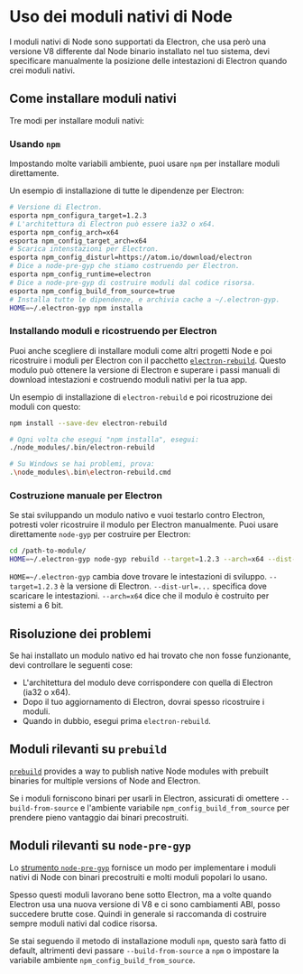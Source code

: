# Uso dei moduli nativi di Node

I moduli nativi di Node sono supportati da Electron, che usa però una versione V8 differente dal Node binario installato nel tuo sistema, devi specificare manualmente la posizione delle intestazioni di Electron quando crei moduli nativi.

## Come installare moduli nativi

Tre modi per installare moduli nativi:

### Usando `npm`

Impostando molte variabili ambiente, puoi usare `npm` per installare moduli direttamente.

Un esempio di installazione di tutte le dipendenze per Electron:

```sh
# Versione di Electron.
esporta npm_configura_target=1.2.3
# L'architettura di Electron può essere ia32 o x64.
esporta npm_config_arch=x64
esporta npm_config_target_arch=x64
# Scarica intenstazioni per Electron.
esporta npm_config_disturl=https://atom.io/download/electron
# Dice a node-pre-gyp che stiamo costruendo per Electron.
esporta npm_config_runtime=electron
# Dice a node-pre-gyp di costruire moduli dal codice risorsa.
esporta npm_config_build_from_source=true
# Installa tutte le dipendenze, e archivia cache a ~/.electron-gyp.
HOME=~/.electron-gyp npm installa
```

### Installando moduli e ricostruendo per Electron

Puoi anche scegliere di installare moduli come altri progetti Node e poi ricostruire i moduli per Electron con il pacchetto [`electron-rebuild`](https://github.com/paulcbetts/electron-rebuild). Questo modulo può ottenere la versione di Electron e superare i passi manuali di download intestazioni e costruendo moduli nativi per la tua app.

Un esempio di installazione di `electron-rebuild` e poi ricostruzione dei moduli con questo:

```sh
npm install --save-dev electron-rebuild

# Ogni volta che esegui "npm installa", esegui:
./node_modules/.bin/electron-rebuild

# Su Windows se hai problemi, prova:
.\node_modules\.bin\electron-rebuild.cmd
```

### Costruzione manuale per Electron

Se stai sviluppando un modulo nativo e vuoi testarlo contro Electron, potresti voler ricostruire il modulo per Electron manualmente. Puoi usare direttamente `node-gyp` per costruire per Electron:

```sh
cd /path-to-module/
HOME=~/.electron-gyp node-gyp rebuild --target=1.2.3 --arch=x64 --dist-url=https://atom.io/download/electron
```

`HOME=~/.electron-gyp` cambia dove trovare le intestazioni di sviluppo. `--target=1.2.3` è la versione di Electron. `--dist-url=...` specifica dove scaricare le intestazioni. `--arch=x64` dice che il modulo è costruito per sistemi a 6 bit.

## Risoluzione dei problemi

Se hai installato un modulo nativo ed hai trovato che non fosse funzionante, devi controllare le seguenti cose:

* L'architettura del modulo deve corrispondere con quella di Electron (ia32 o x64).
* Dopo il tuo aggiornamento di Electron, dovrai spesso ricostruire i moduli.
* Quando in dubbio, esegui prima `electron-rebuild`.

## Moduli rilevanti su `prebuild`

[`prebuild`](https://github.com/mafintosh/prebuild) provides a way to publish native Node modules with prebuilt binaries for multiple versions of Node and Electron.

Se i moduli forniscono binari per usarli in Electron, assicurati di omettere `--build-from-source` e l'ambiente variabile `npm_config_build_from_source` per prendere pieno vantaggio dai binari precostruiti.

## Moduli rilevanti su `node-pre-gyp`

Lo [strumento `node-pre-gyp`](https://github.com/mapbox/node-pre-gyp) fornisce un modo per implementare i moduli nativi di Node con binari precostruiti e molti moduli popolari lo usano.

Spesso questi moduli lavorano bene sotto Electron, ma a volte quando Electron usa una nuova versione di V8 e ci sono cambiamenti ABI, posso succedere brutte cose. Quindi in generale si raccomanda di costruire sempre moduli nativi dal codice risorsa.

Se stai seguendo il metodo di installazione moduli `npm`, questo sarà fatto di default, altrimenti devi passare `--build-from-source` a `npm` o impostare la variabile ambiente `npm_config_build_from_source`.